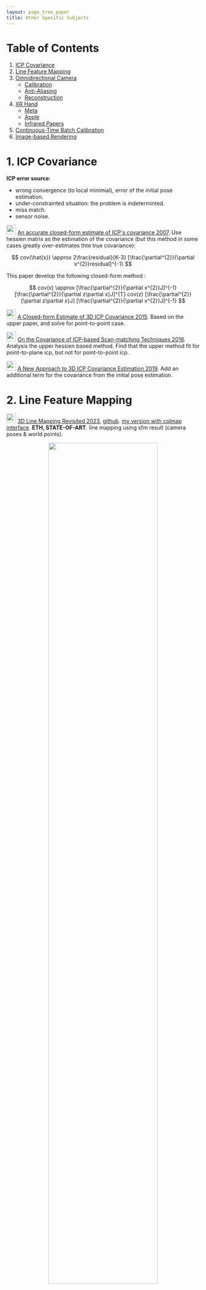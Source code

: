 ```yaml
---
layout: page_tree_paper
title: Other Specific Subjects
---
```


# Table of Contents
1. [ICP Covariance](#l1)
2. [Line Feature Mapping](#l2)
3. [Omnidirectional Camera](#l3)
    * [Calibration](#l3.1)
    * [Anti-Aliasing](#l3.2)
    * [Reconstruction](#l3.3)
4. [XR Hand](#l4)
    * [Meta](#l4.1)
    * [Apple](#l4.2)
    * [Infrared Papers](#l4.3)
5. [Continuous-Time Batch Calibration](#l5)
6. [Image-based Rendering](#l6)

<p/><p/>

<a name="l1"></a>
# 1. ICP Covariance

**ICP error source**:

* wrong convergence (to local minimial), error of the initial pose estimation.
* under-constrainted situation: the problem is indeterminted.
* miss match.
* sensor noise.

<img src="/assets/img/paperread/thumbs.png" height="25"/> [An accurate closed-form estimate of ICP's covariance 2007](https://ieeexplore.ieee.org/document/4209579). Use hessien matrix as the estimation of the covariance (but this method in some cases greatly over-estimates thte true covariance):

$$
cov(\hat{x}) \approx 2\frac{residual}{K-3} [\frac{\partial^{2}}{\partial x^{2}}residual]^{-1}
$$

This paper develop the following closed-form method :

$$
cov(x) \approx [\frac{\partial^{2}}{\partial x^{2}}J]^{-1} [\frac{\partial^{2}}{\partial z\partial x}J]^{T} cov(z) [\frac{\partial^{2}}{\partial z\partial x}J] [\frac{\partial^{2}}{\partial x^{2}}J]^{-1}
$$

<img src="/assets/img/paperread/thumbs.png" height="25"/> [A Closed-form Estimate of 3D ICP Covariance 2015](https://sites.google.com/site/icpcovariance/). Based on the upper paper, and solve for point-to-point case.

<img src="/assets/img/paperread/thumbs.png" height="25"/> [On the Covariance of ICP-based Scan-matching Techniques 2016](https://arxiv.org/abs/1410.7632). Analysis the upper hessien based method. Find that the upper method fit for point-to-plane icp, but not for point-to-point icp.

<img src="/assets/img/paperread/thumbs.png" height="25"/> [A New Approach to 3D ICP Covariance Estimation 2019](https://arxiv.org/abs/1909.05722). Add an additional term for the covariance from the initial pose estimation.

<a name="l2"></a>
# 2. Line Feature Mapping

<img src="/assets/img/paperread/chrown.png" height="25"/> [3D Line Mapping Revisited 2023](https://arxiv.org/abs/2303.17504), [github](https://github.com/cvg/limap). [my version with colmap interface](https://github.com/yeliu-deepmirror/limap). **ETH, <h>STATE-OF-ART</h>**. line mapping using sfm result (camera poses & world points).

<div align="center">    
<img src="/assets/img/paperread/limap.png" width="75%"/>
</div>

1. Line Proposal : line match -> <h>point-guided line triangulation</h> (to overcome degenerate cases).
  * using [Orthonormal Representation](#lorth_line).
  * line feature : [DeepLSD](https://github.com/cvg/DeepLSD), descriptors : [LineTR](https://github.com/yosungho/LineTR).
  * line matcher : [GlueStick](https://github.com/cvg/GlueStick)(superglue for lines).
2. Proposal Scoring & Track Association.
3. Joint Optimization.
4. <u>Test localization in our benchmark, no improvement seen</u> ([more details in my repo](https://github.com/yeliu-deepmirror/limap)).

<img src="/assets/img/paperread/chrown0.png" height="25"/> [UV-SLAM: Unconstrained Line-based SLAM Using Vanishing Points for Structural Mapping 2021](https://arxiv.org/abs/2112.13515). using vanishing points for structural mapping, to avoid degeneracy in Plucker representation.

<img src="/assets/img/paperread/chrown0.png" height="25"/> [PL-SLAM: a Stereo SLAM System through the Combination of Points and Line Segments 2017](https://arxiv.org/abs/1705.09479). Using the orthonormal representation of lines, and 3d point representation of points, to process visual slam (basicly ORBSLAM2 structure). And the first paper to derivative the line jacobians with detail.

<img src="/assets/img/paperread/chrown0.png" height="25"/> [impact of landmark parameterization on monocular ekf-slam with points and lines 2010](https://www.researchgate.net/publication/41182046_Impact_of_Landmark_Parametrization_on_Monocular_EKF-SLAM_with_Points_and_Lines) Project lines into camera image space.

<a name="lorth_line"></a>
<img src="/assets/img/paperread/chrown.png" height="25"/> [structure-from-motion using lines : representation triangulation and bundle adjustment 2005](https://hal.archives-ouvertes.fr/hal-00092589/document), based on [Plucker representation](https://en.wikipedia.org/wiki/Pl%C3%BCcker_coordinates) of the line (by two points or two planes: the direction of the line, and the moment). The paper proposed a **Orthonormal Representation** of lines, takes only 4 dof (three from SO(3) and one from SO(2)), make it easier for optimization.

* *Used this factorization in our project, it performs well.* But in actually localization applications, point feature is much more robust than this method.
* this should fits better for traffic lanes mapping, with fixed poses.

<a name="l3"></a>
# 3. Omnidirectional Camera

<a name="l3.1"></a>
## 3.1 Calibration

<img src="/assets/img/paperread/chrown.png" height="25"/> [Single View Point Omnidirectional Camera Calibration from Planar Grids 2007](https://hal.inria.fr/hal-00767674/file/omni_calib.pdf) (opencv fisheye model based on this paper).

<img src="/assets/img/paperread/chrown.png" height="25"/> [A Multiple-Camera System Calibration Toolbox Using A Feature Descriptor-Based Calibration Pattern](https://people.inf.ethz.ch/pomarc/pubs/LiIROS13a.pdf) ([opencv calibration](https://docs.opencv.org/4.x/dd/d12/tutorial_omnidir_calib_main.html) based on this paper).

<a name="l3.2"></a>
## 3.2 Anti-Aliasing

Anti-Aliasing is important when converting panorama images to pinhole images.

<img src="/assets/img/paperread/chrown.png" height="25"/> [Anti-aliasing techniques comparison](https://www.sapphirenation.net/anti-aliasing-comparison-performance-quality). [Spatial anti-aliasing](https://en.wikipedia.org/wiki/Spatial_anti-aliasing).

* [SSAA (Supersampling anti-aliasing)](https://en.wikipedia.org/wiki/Supersampling). In the objective image, pick some pixels around, project back to the original image (panorama image for our case) to get colors, and averaging.
* MSAA (Multisample anti-aliasing), boost over SSAA share the samples among different objective pixels.
* Post-process anti-aliasing: FXAA, SMAA, CMAA, etc.
* [Signal processing approach](https://en.wikipedia.org/wiki/Spatial_anti-aliasing#Signal_processing_approach_to_anti-aliasing): to greatly reduce frequencies above a certain limit, known as the Nyquist frequency.

<a name="l3.3"></a>
## 3.3 Reconstruction

<img src="/assets/img/paperread/chrown.png" height="25"/> [Egocentric Scene Reconstruction from an Omnidirectional Video](http://vclab.kaist.ac.kr/siggraph2022p2/), [github](https://github.com/KAIST-VCLAB/EgocentricReconstruction). Fuse per-frame depth estimates into a novel <u>spherical binoctree data structure</u> that is specifically designed to tolerate spherical depth estimation errors.

<a name="l4"></a>
# 4. XR Hand

<a name="l4.1"></a>
## 4.1 Meta

<img src="/assets/img/paperread/chrown.png" height="25"/> [META blogs 2019](https://developer.oculus.com/blog/)
* [Blob segmentation](https://developer.oculus.com/blog/increasing-fidelity-with-constellation-tracked-controllers/)
  * Image pyramids to find blobs in different scale, not for all frames. to handle : separate merged blobs, detect faint blobs, center of a close blob.
  * in [noisy scene : holiday lights and trees](https://developer.oculus.com/blog/optimizing-oculus-insight-controller-tracking-to-work-in-challenging-conditions-like-near-holiday-lights/):
    * detects stationary 3D lights and reject them.
    * use CNN to validate blobs.
* [LED Matching](https://developer.oculus.com/blog/tracking-technology-explained-led-matching/).
  * “brute matching” check all the hypotheses. “proximity matching” with prior information of pose.
  * all the blobs in the four images will be collected to match.
  * develop fewer points (1 point, 2 points) match algorithms.

<div align="center">    
<img src="/assets/img/paperread/four_image_detection.png" width="85%"/>
</div>

* No more blogs released after Dec 2019, but more hand tracking updates are available.
* My implementation:

<div align="center">    
<video src="/assets/video/work/hand6dof_0512.mp4" controls="controls" width="60%"></video>
</div>

<a name="l4.2"></a>
## 4.2 Apple

[Apple Vision Pro 2023](https://www.apple.com/apple-vision-pro/)
* [Design for spatial input 2023](https://developer.apple.com/videos/play/wwdc2023/10073/).
  * eye tracking -> target. tap finger -> select. flick finger -> scroll.
  * could process complete hand tracking in some cases.

<div align="center">    
<img src="/assets/img/paperread/apple-vision-pro-gestures.webp" width="35%"/>
</div>

* [Detect Body and Hand Pose with Vision 2020](https://developer.apple.com/videos/play/wwdc2020/10653/) other people's pose.

<a name="l4.3"></a>
## 4.3 Infrared Papers

<img src="/assets/img/paperread/thumbs.png" height="25"/> [A comparative analysis of localization algorithms for visible light communication 2021](https://sci-hub.ru/https://link.springer.com/article/10.1007/s11082-021-02751-z).

<img src="/assets/img/paperread/chrown0.png" height="25"/> [Light-based indoor positioning systems: A review 2020](https://sci-hub.ru/https://ieeexplore.ieee.org/abstract/document/8950421/)

* <u>LEDs based method</u>. Data packets are transmitted through the optical channel using a modulation method (e.g On-Off Keying - high frequency switching of the LEDs).
  * Multiplexing to distinguish different LEDs - Time/Frequency/Orthogonal Frequency/Wavelength.
  * Positioning : Proximity/Signal Strength/Angle of Arrival/Time of Arrival
* IR
  * Oculus Rift DK2 2014: LEDs transmit their own IDs by on-off keying as a 10-bit data packet at 60Hz.
* Coded marker-based optical positioning systems.

<img src="/assets/img/paperread/thumbs.png" height="25"/> [Low-cost vision-based 6-DOF MAV localization using IR beacons 2013](https://ieeexplore.ieee.org/abstract/document/6584225/). <u>Enumerate</u> all possible 2d-3d matches, filter by plane prior (order around the centroid is kept), then solve pose by PnP.

<img src="/assets/img/paperread/chrown0.png" height="25"/> [Kinectrack: Agile 6-DoF Tracking Using a Projected Dot Pattern 2012](https://sci-hub.ru/https://ieeexplore.ieee.org/abstract/document/6402533/). plannar IR pattern: 4 points -> quads -> kites. Kites have a perspective-invariant signature, used to match and compute pose.

<img src="/assets/img/paperread/thumbs.png" height="25"/> [Affordable infrared-optical pose-tracking for virtual and augmented reality 2007](https://www.academia.edu/download/42322622/Affordable_infrared-optical_pose-trackin20160207-26197-1usom1p.pdf). multi-view construction, then 3d model fit (maximum-clique search) to get pose.

<a name="l5"></a>
# 5. Continuous-Time Batch Calibration

<img src="/assets/img/paperread/chrown0.png" height="25"/> [Calibrating the Extrinsics of Multiple IMUs and of Individual Axes 2016](https://timohinzmann.com/publications/icra_2016_rehder.pdf). Add multiple IMUs based on previous works.
<img src="/assets/img/paperread/chrown0.png" height="25"/> [Unified Temporal and Spatial Calibration for Multi-Sensor Systems 2013](https://ieeexplore.ieee.org/document/6696514). Add timestamp parameter based on previous work.
<img src="/assets/img/paperread/chrown.png" height="25"/> [Continuous-Time Batch Estimation using Temporal Basis Functions 2012](https://furgalep.github.io/bib/furgale_icra12.pdf). [My Notes](https://drive.google.com/file/d/1ljcLGqWvBsvgvK5FpLo59VX7bIvHWlq2/view?usp=sharing).

Use a serial of bsplines to simulate the trajectory, since bspline is continous (if degree is high enough), the trajectory will be smooth, and could compute derivative w.r.t. time to get acceleration and angular velocity. forme the optimization problem with :
* map point observations.
* imu measurements : 2nd derivative of position, and 1st derivative of rotation.
* control input constraints.

<img src="/assets/img/paperread/chrown0.png" height="25"/> [General Matrix Representations for B-Splines 1998](https://xiaoxingchen.github.io/2020/03/02/bspline_in_so3/general_matrix_representation_for_bsplines.pdf). used in upper papers to generate bsplines.

<a name="l6"></a>
# 6. Image-based Rendering

Some References:
* [Image-based Rendering](https://wiki.davidl.me/view/Image-based_rendering).
* [TUM AI Lecture Series - Image-based Rendering](/Study/PaperRead/tum_ai/#libr).

**Layered Representations**:
* Depth - Interpolation of RGBD images:
  * Apple [View Interpolation for Image Synthesis 1993](https://cseweb.ucsd.edu/~ravir/6998/papers/p279-chen.pdf), similar to image morphing.
    * (1) <u>establishes the correspondence between two images</u> (hard part); (2) use the mapping to interpolate the shape of each image toward the other (~ cv::remap).
    * this paper uses the camera transformation and image range data to automatically determine the correspondence.
      * quadtree block compression of pixels for parallel processing.
  * [Layered Depth Image 1998](https://grail.cs.washington.edu/projects/ldi/)
  * Sprites with Depth: overlapping depth images.
  * [Virtual Viewpoint Video 2004](https://www.youtube.com/watch?v=WYezwsFfxvE), render bullet time video.
    * extand boundary to create better (blending) effect.

<img style="float: right;" src="/assets/img/paperread/mpis_inv.jpg" width="30%"/>

* Multi-Plane Images (MPIs):
  * Method [python implementation](https://github.com/google-research/google-research/blob/master/single_view_mpi/libs/mpi.py):
    * warping : homography.
    * compositing of layers (1 for furthest, k for closest) :
    $$
    I = \sum_{i=1}^{k}(c_{i}\alpha_{i}\prod_{j=i+1}^{k}(1-\alpha_{j}))
    $$
    $$
    D = \sum_{i=1}^{k}(d_{i}^{-1}\alpha_{i}\prod_{j=i+1}^{k}(1-\alpha_{j}))
    $$
  * [Multiplane Camera 1937](https://en.wikipedia.org/wiki/Multiplane_camera)
  * <img src="/assets/img/paperread/chrown0.png" height="25"/> [Stereo Matching with Transparency and Matting 1998](https://szeliski.org/papers/Szeliski_StereoTransparencyMatting_IJCV99.pdf)
  * <img src="/assets/img/paperread/thumbs.png" height="25"/> [Crowdsampling The Plenoptic Function 2020](https://research.cs.cornell.edu/crowdplenoptic/), Deep Multi-plane Images. RGBA, and learnable latent feature vector (for time). render is fast. Produce more stable compare to [Nerf-Wild](/Study/PaperRead/3d_reconstruction/#lneural_r).
  * <img src="/assets/img/paperread/chrown0.png" height="25"/> [Stereo Magnification: Learning View Synthesis using Multiplane Images 2018](https://tinghuiz.github.io/projects/mpi/), MPIs with stereo input. [Single-view view synthesis with multiplane images 2020](https://single-view-mpi.github.io/), [github](https://github.com/google-research/google-research/tree/master/single_view_mpi), predict the mutli-plane images from single image. using colmap sparse point cloud and target image (from online videos) to train.
  * <img src="/assets/img/paperread/thumbs.png" height="25"/> [SynSin: End-to-end View Synthesis from a Single Image 2019](https://arxiv.org/abs/1912.08804) with depth feature, and network to merge images.
  * <img src="/assets/img/paperread/thumbs.png" height="25"/> [DeepView View Synthesis with Learned Gradient Descent 2019](https://augmentedperception.github.io/deepview/), multi-view to MPIs, <n>too hard to train, hanged by Google</n>.
  * <img src="/assets/img/paperread/thumbs.png" height="25"/> [MINE: Towards Continuous Depth MPI with NeRF for Novel View Synthesis 2021](https://vincentfung13.github.io/projects/mine/), multi-plane volume render (<n>its really not about Nerf, clout-chasing for me</n>).
* Aspen Movie Map (1978)
* Apple [QuickTime VR – An Image-Based Approach to Virtual Environment Navigation 1995](https://cseweb.ucsd.edu/~ravir/6998/papers/p29-chen.pdf), 360 video based image walkthrough, while the viewpoint is fixed.

<figure align="center">
  <img src="/assets/img/paperread/mpi_view_test.gif" width="50%"/>
  <figcaption>Single-view view synthesis test with deepmirror office.</figcaption>
</figure>

**Implicit Representations (Light Field - Plenoptic Function)** - using position & direction of each pixel (5-dim), to get its color, depth and other meta-information.

<img style="float: right;" src="/assets/img/paperread/lumigraph.png" width="25%"/>

* [Light Field Traditional](https://wiki.davidl.me/view/Light_field) stores as a grid of images or videos - <u>Holographic Stereograms</u> 4d light field embedded in 2d sensors (~fly eyes) - [Light Fields 101 - SVVR 2016](https://www.youtube.com/watch?v=BXdKVisWAco). <u>Light Field could product better VR image than ray tracing</u>.
  * <img src="/assets/img/paperread/chrown0.png" height="25"/> [The Plenoptic Function and the Elements of Early Vision 1991](http://persci.mit.edu/pub_pdfs/elements91.pdf)
  * <img src="/assets/img/paperread/thumbs.png" height="25"/> [The Lumigraph 1996](https://dash.harvard.edu/bitstream/handle/1/2634291/Gortler_Lumigraph.pdf?sequence=2&isAllowed=y), [Light Field Rendering 1996](https://graphics.stanford.edu/papers/light/). 4D representation (since cameras sit in a plane) : (s, t) ~ position, (u, v) ~ direction.
  * <img src="/assets/img/paperread/chrown0.png" height="25"/> [Dynamically Reparameterized Light Fields 2000](http://www.cs.harvard.edu/~sjg/papers/drlf.pdf), [video explain](https://www.youtube.com/watch?v=p2w1DNkITI8), [video demo](https://www.youtube.com/watch?v=msNVZT3USEM).
  * <img src="/assets/img/paperread/chrown0.png" height="25"/> [Plenopticam 2019](http://www.plenoptic.info/index.html), [github](https://github.com/hahnec/plenopticam).
  * Light Field Camera [Lytro](https://en.wikipedia.org/wiki/Lytro).
* [Light Field Networks & NERF](/Study/PaperRead/3d_reconstruction/#lneural_r) method to render new views.
  * Light Field: you directly predict colors from light rays. [Deep blending 2018](http://visual.cs.ucl.ac.uk/pubs/deepblending/), [Free View Synthesis 2020](http://vladlen.info/publications/free-view-synthesis/).
  * NERF: performing volume rendering (integration along the ray). [My Neural Rendering Notes](/Study/PaperRead/3d_reconstruction/#lneural_r).
